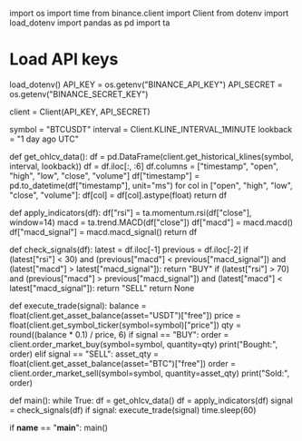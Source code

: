 import os
import time
from binance.client import Client
from dotenv import load_dotenv
import pandas as pd
import ta

# Load API keys
load_dotenv()
API_KEY = os.getenv("BINANCE_API_KEY")
API_SECRET = os.getenv("BINANCE_SECRET_KEY")

client = Client(API_KEY, API_SECRET)

symbol = "BTCUSDT"
interval = Client.KLINE_INTERVAL_1MINUTE
lookback = "1 day ago UTC"

def get_ohlcv_data():
    df = pd.DataFrame(client.get_historical_klines(symbol, interval, lookback))
    df = df.iloc[:, :6]
    df.columns = ["timestamp", "open", "high", "low", "close", "volume"]
    df["timestamp"] = pd.to_datetime(df["timestamp"], unit="ms")
    for col in ["open", "high", "low", "close", "volume"]:
        df[col] = df[col].astype(float)
    return df

def apply_indicators(df):
    df["rsi"] = ta.momentum.rsi(df["close"], window=14)
    macd = ta.trend.MACD(df["close"])
    df["macd"] = macd.macd()
    df["macd_signal"] = macd.macd_signal()
    return df

def check_signals(df):
    latest = df.iloc[-1]
    previous = df.iloc[-2]
    if (latest["rsi"] < 30) and (previous["macd"] < previous["macd_signal"]) and (latest["macd"] > latest["macd_signal"]):
        return "BUY"
    if (latest["rsi"] > 70) and (previous["macd"] > previous["macd_signal"]) and (latest["macd"] < latest["macd_signal"]):
        return "SELL"
    return None

def execute_trade(signal):
    balance = float(client.get_asset_balance(asset="USDT")["free"])
    price = float(client.get_symbol_ticker(symbol=symbol)["price"])
    qty = round((balance * 0.1) / price, 6)
    if signal == "BUY":
        order = client.order_market_buy(symbol=symbol, quantity=qty)
        print("Bought:", order)
    elif signal == "SELL":
        asset_qty = float(client.get_asset_balance(asset="BTC")["free"])
        order = client.order_market_sell(symbol=symbol, quantity=asset_qty)
        print("Sold:", order)

def main():
    while True:
        df = get_ohlcv_data()
        df = apply_indicators(df)
        signal = check_signals(df)
        if signal:
            execute_trade(signal)
        time.sleep(60)

if __name__ == "__main__":
    main()
